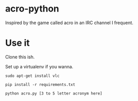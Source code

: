 # acro-python
Inspired by the game called acro in an IRC channel I frequent.

# Use it
Clone this ish. 

Set up a virtualenv if you wanna. 

`sudo apt-get install vlc`

`pip install -r requirements.txt`

`python acro.py [3 to 5 letter acronym here]`
